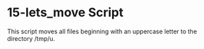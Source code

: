 # 15-lets_move Script
This script moves all files beginning with an uppercase letter to the directory /tmp/u.
